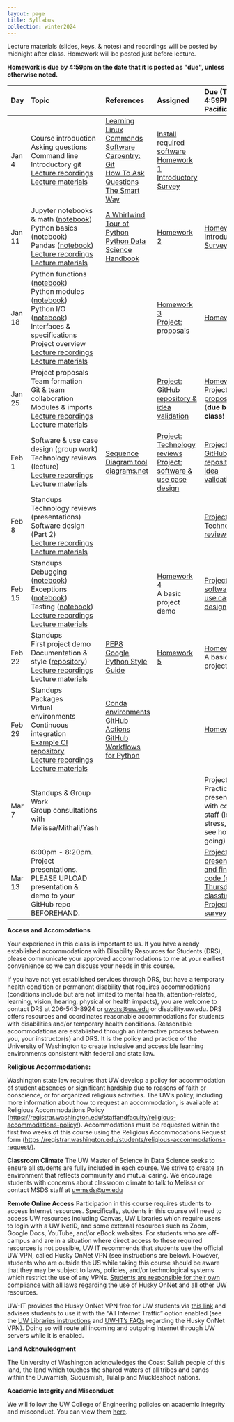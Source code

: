 ```yaml
---
layout: page
title: Syllabus
collection: winter2024
---
```


[Lecture 1 materials]: https://github.com/UWDATA515/lecture-materials/tree/main/01
[Lecture 2 materials]: <notfound>
[Lecture 3 materials]: <notfound>
[Lecture 4 materials]: <notfound>
[Lecture 5 materials]: <notfound>
[Lecture 6 materials]: <notfound>
[Lecture 7 materials]: <notfound>
[Lecture 8 materials]: <notfound>
[Lecture 9 materials]: <notfound>

[Homework 1]: https://classroom.github.com/a/LifCOGeT
[Homework 2]: <notfound>
[Homework 3]: <notfound>
[Homework 4]: <notfound>
[Homework 5]: <notfound>
[Introductory survey]: https://canvas.uw.edu/courses/1696112/quizzes/1940041
[Project proposal survey]: <notfound>
[Project validation survey]: <notfound>
[Project survey]: <notfound>

[Lecture 1 recordings]: https://uw.hosted.panopto.com/Panopto/Pages/Sessions/List.aspx?folderID=acec365e-0039-4608-a8e7-b0b9011cfe2b
[Lecture 2 recordings]: https://uw.hosted.panopto.com/Panopto/Pages/Sessions/List.aspx?folderID=85d95b40-97a6-4f95-9b98-b0b9011d01cf
[Lecture 3 recordings]: https://uw.hosted.panopto.com/Panopto/Pages/Sessions/List.aspx?folderID=63566640-7f2a-48c4-a078-b0b9011d04fd
[Lecture 4 recordings]: https://uw.hosted.panopto.com/Panopto/Pages/Sessions/List.aspx?folderID=b29585bd-2bd3-41e7-924f-b0b9011d08a4
[Lecture 5 recordings]: https://uw.hosted.panopto.com/Panopto/Pages/Sessions/List.aspx?folderID=a34e4302-b6d5-4a67-9fa3-b0b9011d0c40
[Lecture 6 recordings]: https://uw.hosted.panopto.com/Panopto/Pages/Sessions/List.aspx?folderID=e77d821a-67cf-4ccc-9095-b0b9011d1169
[Lecture 7 recordings]: https://uw.hosted.panopto.com/Panopto/Pages/Sessions/List.aspx?folderID=bb7c628c-9804-402d-bf7d-b0b9011d1526
[Lecture 8 recordings]: https://uw.hosted.panopto.com/Panopto/Pages/Sessions/List.aspx?folderID=f92544af-9459-4ead-82d9-b0b9011d18a8
[Lecture 9 recordings]: https://uw.hosted.panopto.com/Panopto/Pages/Sessions/List.aspx?folderID=f1a5b645-5d0b-41b8-9c91-b0b9011d1ca4
[Lecture 10 recordings]: https://uw.hosted.panopto.com/Panopto/Pages/Sessions/List.aspx?folderID=670aca8d-4313-49e8-b84f-b0b9011d2066

Lecture materials (slides, keys, & notes) and recordings will be posted by midnight after class. Homework will be posted just before lecture.

**Homework is due by 4:59pm on the date that it is posted as "due", unless otherwise noted.**

| Day      | Topic                                                         | References       | Assigned | Due (Thu @ 4:59PM Pacific)    |
|:----------|:----------------|:---------------|:-------------------|:-------------------|
| Jan 4     | Course introduction<br />Asking questions<br />Command line<br />Introductory git<br />[Lecture recordings][Lecture 1 recordings]<br />[Lecture materials][Lecture 1 materials] | [Learning Linux Commands](http://linuxcommand.org/lc3_learning_the_shell.php)<br />[Software Carpentry: Git](https://swcarpentry.github.io/git-novice/)<br />[How To Ask Questions The Smart Way](http://www.catb.org/~esr/faqs/smart-questions.html) | [Install required software](<software>)<br />[Homework 1][Homework 1]<br />[Introductory Survey][Introductory Survey] | | 
| Jan 11    | Jupyter notebooks & math ([notebook](https://raw.githubusercontent.com/UWDATA515/lecture-materials/main/02/jupyter_and_python_breakout.ipynb))<br />Python basics ([notebook](https://raw.githubusercontent.com/UWDATA515/lecture-materials/main/02/python_vars_and_flow_control.ipynb))<br />Pandas ([notebook](https://raw.githubusercontent.com/UWDATA515/lecture-materials/main/02/data_manipulation.ipynb))<br />[Lecture recordings][Lecture 2 recordings]<br />[Lecture materials][Lecture 2 materials] | [A Whirlwind Tour of Python](https://jakevdp.github.io/WhirlwindTourOfPython/)<br />[Python Data Science Handbook](https://jakevdp.github.io/PythonDataScienceHandbook/)  | [Homework 2][Homework 2] | [Homework 1][Homework 1]<br />[Introductory Survey][Introductory Survey] |
| Jan 18    | Python functions ([notebook](https://raw.githubusercontent.com/UWDATA515/lecture-materials/main/03/python_functions.ipynb))<br />Python modules ([notebook](https://raw.githubusercontent.com/UWDATA515/lecture-materials/main/03/python_modules.ipynb))<br />Python I/O ([notebook](https://raw.githubusercontent.com/UWDATA515/lecture-materials/main/03/python_files_io.ipynb))<br />Interfaces & specifications<br />Project overview<br />[Lecture recordings][Lecture 3 recordings]<br />[Lecture materials][Lecture 3 materials] |  | [Homework 3][Homework 3]<br />[Project: proposals][Project proposal survey] | [Homework 2][Homework 2] |
| Jan 25     | Project proposals<br />Team formation<br />Git & team collaboration<br />Modules & imports<br />[Lecture recordings][Lecture 4 recordings]<br />[Lecture materials][Lecture 4 materials] |  | [Project: GitHub repository & idea validation][Project validation survey] | [Homework 3][Homework 3]<br />[Project: proposals][Project proposal survey] (**due before class! 12pm**) | 
| Feb 1    | Software & use case design (group work)<br />Technology reviews (lecture)<br />[Lecture recordings][Lecture 5 recordings]<br />[Lecture materials][Lecture 5 materials] | [Sequence Diagram tool](https://www.websequencediagrams.com/)<br />[diagrams.net](https://app.diagrams.net/) | [Project: Technology reviews](https://github.com/UWDATA515/lecture-materials/blob/main/07/DATA515_07_TechnologyReviews.pdf)<br />[Project: software & use case design](<projects.md>) | [Project: GitHub repository & idea validation][Project validation survey] | 
| Feb 8    | Standups<br />Technology reviews (presentations)<br />Software design (Part 2)<br />[Lecture recordings][Lecture 6 recordings]<br />[Lecture materials][Lecture 6 materials] |  |  | [Project: Technology reviews](https://github.com/UWDATA515/lecture-materials/blob/main/07/DATA515_07_TechnologyReviews.pdf) | 
| Feb 15    | Standups<br />Debugging ([notebook](https://raw.githubusercontent.com/UWDATA515/lecture-materials/main/04/debugging_python.ipynb))<br />Exceptions ([notebook](https://raw.githubusercontent.com/UWDATA515/lecture-materials/main/04/exceptions_in_python.ipynb))<br />Testing ([notebook](https://raw.githubusercontent.com/UWDATA515/lecture-materials/main/04/python_unit_tests.ipynb))<br />[Lecture recordings][Lecture 7 recordings]<br />[Lecture materials][Lecture 7 materials] |  | [Homework 4][Homework 4]<br />A basic project demo | [Project: software & use case design](<projects.md>) | 
| Feb 22    | Standups<br />First project demo<br />Documentation & style ([repository](https://github.com/uwescience/programming_style_documentation))<br />[Lecture recordings][Lecture 8 recordings]<br />[Lecture materials][Lecture 8 materials] | [PEP8](https://www.python.org/dev/peps/pep-0008/)<br />[Google Python Style Guide](http://google.github.io/styleguide/pyguide.html) | [Homework 5][Homework 5] | [Homework 4][Homework 4]<br />A basic project demo | 
| Feb 29    | Standups<br />Packages<br />Virtual environments<br />Continuous integration<br />[Example CI repository](https://github.com/UWDATA515/ci_example)<br />[Lecture recordings][Lecture 9 recordings]<br />[Lecture materials][Lecture 9 materials] | [Conda environments](https://conda.io/projects/conda/en/latest/user-guide/concepts/environments.html)<br />[GitHub Actions](https://docs.github.com/en/actions/quickstart)<br />[GitHub Workflows for Python](https://docs.github.com/en/actions/automating-builds-and-tests/building-and-testing-python) |  | [Homework 5][Homework 5] | 
| Mar 7     | Standups & Group Work<br />Group consultations with Melissa/Mithali/Yash |  |  | Project: Practice presentations with course staff (low-stress, just to see how it's going) | 
| Mar 13    | 6:00pm - 8:20pm. Project presentations. PLEASE UPLOAD presentation & demo to your GitHub repo BEFOREHAND.  |  |  | [Project: presentation and final code (due Thursday at classtime)](<projects.md>)<br />[Project: survey][Project survey] | 

**Access and Accomodations**

Your experience in this class is important to us. If you have already established accommodations with Disability Resources for Students (DRS), please communicate your approved accommodations to me at your earliest convenience so we can discuss your needs in this course.

If you have not yet established services through DRS, but have a temporary health condition or permanent disability that requires accommodations (conditions include but are not limited to mental health, attention-related, learning, vision, hearing, physical or health impacts), you are welcome to contact DRS at 206-543-8924 or uwdrs@uw.edu or disability.uw.edu. DRS offers resources and coordinates reasonable accommodations for students with disabilities and/or temporary health conditions. Reasonable accommodations are established through an interactive process between you, your instructor(s) and DRS. It is the policy and practice of the University of Washington to create inclusive and accessible learning environments consistent with federal and state law.


**Religious Accommodations:**

Washington state law requires that UW develop a policy for accommodation of student absences or significant hardship due to reasons of faith or conscience, or for organized religious activities. The UW’s policy, including more information about how to request an accommodation, is available at Religious Accommodations Policy (https://registrar.washington.edu/staffandfaculty/religious-accommodations-policy/). Accommodations must be requested within the first two weeks of this course using the Religious Accommodations Request form (https://registrar.washington.edu/students/religious-accommodations-request/).


**Classroom Climate**
The UW Master of Science in Data Science seeks to ensure all students are fully included in each course. We strive to create an environment that reflects community and mutual caring. We encourage students with concerns about classroom climate to talk to Melissa or contact MSDS staff at uwmsds@uw.edu


**Remote Online Access**
Participation in this course requires students to access Internet resources. Specifically, students in this course will need to access UW resources including Canvas, UW Libraries which require users to login with a UW NetID, and some external resources such as Zoom, Google Docs, YouTube, and/or eBook websites. For students who are off-campus and are in a situation where direct access to these required resources is not possible, UW IT recommends that students use the official UW VPN, called Husky OnNet VPN (see instructions are below). However, students who are outside the US while taking this course should be aware that they may be subject to laws, policies, and/or technological systems which restrict the use of any VPNs. [Students are responsible for their own compliance with all laws](https://itconnect.uw.edu/it-at-the-uw/it-governance-and-policies/appropriate-use/) regarding the use of Husky OnNet and all other UW resources.

UW-IT provides the Husky OnNet VPN free for UW students via [this link](https://itconnect.uw.edu/tools-services-support/networks-connectivity/uw-networks/about-husky-onnet/use-husky-onnet/) and advises students to use it with the “All Internet Traffic” option enabled (see the [UW Libraries instructions](https://www.lib.washington.edu/help/connect/husky-onnet) and [UW-IT’s FAQs](https://itconnect.uw.edu/tools-services-support/networks-connectivity/uw-networks/about-husky-onnet/faqs/) regarding the Husky OnNet VPN). Doing so will route all incoming and outgoing Internet through UW servers while it is enabled.

**Land Acknowledgment**

The University of Washington acknowledges the Coast Salish people of this land, the land which touches the shared waters of all tribes and bands within the Duwamish, Suquamish, Tulalip and Muckleshoot nations.


**Academic Integrity and Misconduct**

We will follow the UW College of Engineering policies on academic integrity and misconduct.  You can view them [here](https://www.engr.washington.edu/current/policies/academic-integrity-misconduct).
